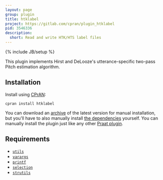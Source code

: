 ```yaml
---
layout: page
group: plugin
title: htklabel
project: https://gitlab.com/cpran/plugin_htklabel
pid: 3546336
description:
  short: Read and write HTK/HTS label files
---
```

{% include JB/setup %}

This plugin implements Hirst and DeLooze's utterance-specific two-pass Pitch
estimation algorithm.

## Installation

Install using [CPrAN][]:

    cpran install htklabel

You can download an [archive][] of the latest version for manual installation,
but you'll have to also manually install [the dependencies](#requirements)
yourself. You can manually install the plugin just like any other [Praat
plugin][plugins].

[plugins]: http://www.fon.hum.uva.nl/praat/manual/plug-ins.html
[archive]: https://gitlab.com/cpran/plugin_htklabel/repository/archive.zip
[cpran]:   https://cpran.net

## Requirements

* [`utils`](/plugins/utils)
* [`varargs`](/plugins/varargs)
* [`printf`](/plugins/printf)
* [`selection`](/plugins/selection)
* [`strutils`](/plugins/strutils)
